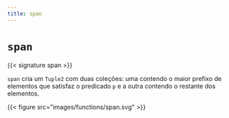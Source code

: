 ```yaml
---
title: span
---
```


# `span`

{{< signature span >}}

`span` cria um `Tuple2` com duas coleções: uma contendo o maior prefixo de elementos que satisfaz o predicado `p` e a outra contendo o restante dos elementos.

{{< figure src="images/functions/span.svg" >}}
